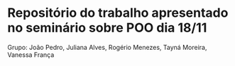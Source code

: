 # Repositório do trabalho apresentado no seminário sobre POO dia 18/11
Grupo:  João Pedro,
        Juliana Alves,
        Rogério Menezes,
        Tayná Moreira,
        Vanessa França
